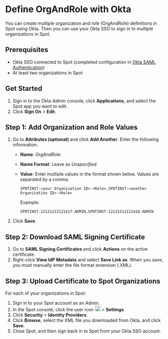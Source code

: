 # Define OrgAndRole with Okta

You can create multiple organization and role (OrgAndRole) definitions in Spot using Okta. Then you can use your Okta SSO to sign in to multiple organizations in Spot.

## Prerequisites

- Okta SSO connected to Spot (completed configuration in [Okta SAML Authentication](administration/identity-providers/okta-saml-authentication))
- At least two organizations in Spot

## Get Started

1. Sign in to the Okta Admin console, click **Applications**, and select the Spot app you want to edit.
2. Click **Sign On** > **Edit**.

## Step 1: Add Organization and Role Values

1. Go to **Attributes (optional)** and click **Add Another**. Enter the following information:
   - **Name**: <i>OrgAndRole</i>
   - **Name Format**: Leave as <i>Unspecified</i>
   - **Value**: Enter multiple values in the format shown below. Values are separated by a comma.
     ````
     SPOTINST-<your Organization ID>-<Role>,SPOTINST-<another Organization ID>-<Role>
     ````

     Example:

     ````
     SPOTINST-12121212121417-ADMIN,SPOTINST-12121212121418-ADMIN
     ````

2. Click **Save**.

## Step 2: Download SAML Signing Certificate

1. Go to **SAML Signing Certificates** and click **Actions** on the active certificate.  
2. Right-click **View IdP Metadata** and select **Save Link as**. When you save, you must manually enter the file format extension (.XML).

## Step 3: Upload Certificate to Spot Organizations

For each of your organizations in Spot:
1. Sign in to your Spot account as an Admin.
2. In the Spot console, click the user icon <img height="18" src="https://docs.spot.io/administration/_media/usericon.png" />  > **Settings**.
3. Click **Security** > **Identity Providers**.
7. Click **Browse**, select the XML file you downloaded from Okta, and click **Save**.
8. Close Spot, and then sign back in to Spot from your Okta SSO account.
